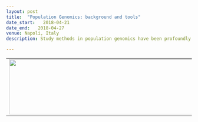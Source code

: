 ```yaml
---
layout: post
title:  "Population Genomics: background and tools"
date_start:   2018-04-21
date_end:   2018-04-27
venue: Napoli, Italy
description: Study methods in population genomics have been profoundly reshaped in the last few years thanks to the growing availability of complete genomic sequences at population level. The rapid and recent growth of data and methods calls for new approaches to become routine in evolutionary genomics laboratories. The objective of this Practical Course is to give an overview of state of the art methods in population genomics combining lecturing from outstanding experienced population geneticists and software developers. All conceptual innovation will be presented in lectures and applied in practice both individually and in group work.

---
```



<table border="0">
<tr>
	<td><a href="https://github.com/ELIXIR-IIB-training/POPGEN2018/blob/master/README.md"><img src="../../../img/logo_elixir_popgen.2018.png" height="150" width="600"></a>
	</td>	
</tr>
</table>

<br>
